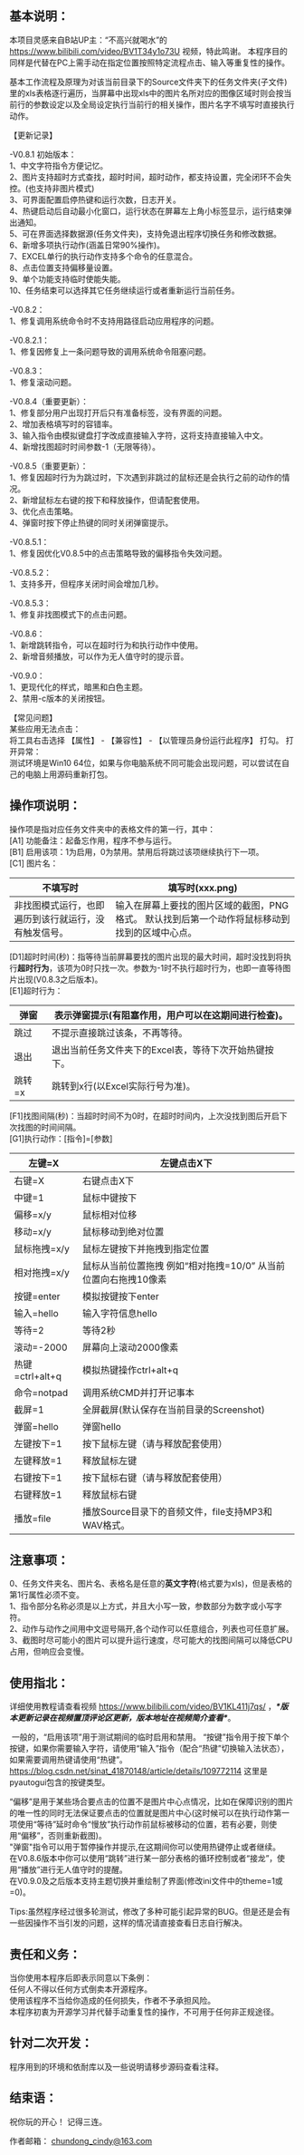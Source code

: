 ## 基本说明：

本项目灵感来自B站UP主：“不高兴就喝水”的 https://www.bilibili.com/video/BV1T34y1o73U 视频，特此鸣谢。
本程序目的同样是代替在PC上需手动在指定位置按照特定流程点击、输入等重复性的操作。

基本工作流程及原理为对该当前目录下的Source文件夹下的任务文件夹(子文件)里的xls表格逐行遍历，当屏幕中出现xls中的图片名所对应的图像区域时则会按当前行的参数设定以及全局设定执行当前行的相关操作，图片名字不填写时直接执行动作。

【更新记录】  

-V0.8.1 初始版本：   
1、中文字符指令方便记忆。   
2、图片支持超时方式查找，超时时间，超时动作，都支持设置，完全闭环不会失控。(也支持非图片模式)    
3、可界面配置启停热键和运行次数，日志开关。    
4、热键启动后自动最小化窗口，运行状态在屏幕左上角小标签显示，运行结束弹出通知。   
5、可在界面选择数据源(任务文件夹)，支持免退出程序切换任务和修改数据。    
6、新增多项执行动作(涵盖日常90%操作)。    
7、EXCEL单行的执行动作支持多个命令的任意混合。    
8、点击位置支持偏移量设置。   
9、单个功能支持临时使能失能。    
10、任务结束可以选择其它任务继续运行或者重新运行当前任务。    

-V0.8.2：   
1、修复调用系统命令时不支持用路径启动应用程序的问题。  

-V0.8.2.1：  
1、修复因修复上一条问题导致的调用系统命令阻塞问题。     

-V0.8.3：  
1、修复滚动问题。

-V0.8.4（重要更新）：  
1、修复部分用户出现打开后只有准备标签，没有界面的问题。   
2、增加表格填写时的容错率。   
3、输入指令由模拟键盘打字改成直接输入字符，这将支持直接输入中文。   
4、新增找图超时时间参数-1（无限等待）。    

-V0.8.5（重要更新）：  
1、修复因超时行为为跳过时，下次遇到非跳过的鼠标还是会执行之前的动作的情况。    
2、新增鼠标左右键的按下和释放操作，但请配套使用。    
3、优化点击策略。    
4、弹窗时按下停止热键的同时关闭弹窗提示。   

-V0.8.5.1：  
1、修复因优化V0.8.5中的点击策略导致的偏移指令失效问题。 

-V0.8.5.2：  
1、支持多开，但程序关闭时间会增加几秒。     

-V0.8.5.3：  
1、修复非找图模式下的点击问题。     

-V0.8.6：  
1、新增跳转指令，可以在超时行为和执行动作中使用。   
2、新增音频播放，可以作为无人值守时的提示音。

-V0.9.0：    
1、更现代化的样式，暗黑和白色主题。   
2、禁用-c版本的关闭按钮。



【常见问题】  
某些应用无法点击：  
将工具右击选择 【属性】 - 【兼容性】 - 【以管理员身份运行此程序】 打勾。
打开异常：  
测试环境是Win10 64位，如果与你电脑系统不同可能会出现问题，可以尝试在自己的电脑上用源码重新打包。



## 操作项说明：

操作项是指对应任务文件夹中的表格文件的第一行，其中：   
[A1] 功能备注：起备忘作用，程序不参与运行。   
[B1] 启用该项：1为启用，0为禁用。禁用后将跳过该项继续执行下一项。  
[C1] 图片名：   

| 不填写时                                             | 填写时(xxx.png)                                              |
| ---------------------------------------------------- | ------------------------------------------------------------ |
| 非找图模式运行，也即遍历到该行就运行，没有触发信号。 | 输入在屏幕上要找的图片区域的截图，PNG格式。 默认找到后第一个动作将鼠标移动到找到的区域中心点。 |

[D1]超时时间(秒)：指等待当前屏幕要找的图片出现的最大时间，超时没找到将执行**超时行为**，该项为0时只找一次。参数为-1时不执行超时行为，也即一直等待图片出现(V0.8.3之后版本)。  
[E1]超时行为：    

| 弹窗  | 表示弹窗提示(有阻塞作用，用户可以在这期间进行检查)。 |
| ---- | ------------------------------------------------------------ |
| 跳过 | 不提示直接跳过该条，不再等待。                          |
| 退出 | 退出当前任务文件夹下的Excel表，等待下次开始热键按下。        |
| 跳转=x | 跳转到x行(以Excel实际行号为准)。 |

[F1]找图间隔(秒)：当超时时间不为0时，在超时时间内，上次没找到图后开启下次找图的时间间隔。  
[G1]执行动作：[指令]=[参数]

| 左键=X          | 左键点击X下                                                  |
| --------------- | ------------------------------------------------------------ |
| 右键=X          | 右键点击X下                                                  |
| 中键=1          | 鼠标中键按下                                                 |
| 偏移=x/y        | 鼠标相对位移                                                 |
| 移动=x/y        | 鼠标移动到绝对位置                                           |
| 鼠标拖拽=x/y    | 鼠标左键按下并拖拽到指定位置                                 |
| 相对拖拽=x/y    | 鼠标从当前位置拖拽 例如“相对拖拽=10/0” 从当前位置向右拖拽10像素 |
| 按键=enter      | 模拟按键按下enter                                            |
| 输入=hello      | 输入字符信息hello                                            |
| 等待=2          | 等待2秒                                                      |
| 滚动=-2000      | 屏幕向上滚动2000像素                                         |
| 热键=ctrl+alt+q | 模拟热键操作ctrl+alt+q                                       |
| 命令=notpad     | 调用系统CMD并打开记事本                                      |
| 截屏=1          | 全屏截屏(默认保存在当前目录的Screenshot)                     |
| 弹窗=hello      | 弹窗hello                                                    |
| 左键按下=1      | 按下鼠标左键（请与释放配套使用）                             |
| 左键释放=1      | 释放鼠标左键                                                 |
| 右键按下=1      | 按下鼠标右键（请与释放配套使用）                             |
| 右键释放=1      | 释放鼠标右键                                                 |
| 播放=file       | 播放Source目录下的音频文件，file支持MP3和WAV格式。           |



## 注意事项：

0、任务文件夹名、图片名、表格名是任意的**英文字符**(格式要为xls)，但是表格的第1行属性必须不变。   
1、指令部分名称必须是以上方式，并且大小写一致，参数部分为数字或小写字符。   
2、动作与动作之间用中文逗号隔开,各个动作可以任意组合，列表也可任意扩展。   
3、截图时尽可能小的图片可以提升运行速度，尽可能大的找图间隔可以降低CPU占用，但响应会变慢。        

## 使用指北：

详细使用教程请查看视频 https://www.bilibili.com/video/BV1KL411j7qs/ ，***\*版本更新记录在视频置顶评论区更新，版本地址在视频简介查看\****。  

​	一般的，“启用该项”用于测试期间的临时启用和禁用。 “按键”指令用于按下单个按键，如果你需要输入字符，请使用“输入”指令（配合“热键”切换输入法状态），如果需要调用热键请使用“热键”。 https://blog.csdn.net/sinat_41870148/article/details/109772114 这里是pyautogui包含的按键类型。

​	“偏移”是用于某些场合要点击的位置不是图片中心点情况，比如在保障识别的图片的唯一性的同时无法保证要点击的位置就是图片中心(这时候可以在执行动作第一项使用“等待”延时命令“慢放”执行动作前鼠标被移动的位置，若有必要，则使用“偏移”，否则重新截图)。      
​	"弹窗"指令可以用于暂停操作并提示,在这期间你可以使用热键停止或者继续。   
​	在V0.8.6版本中你可以使用“跳转”进行某一部分表格的循环控制或者“接龙”，使用“播放”进行无人值守时的提醒。  
​	在V0.9.0及之后版本支持主题切换并重绘制了界面(修改ini文件中的theme=1或=0)。    

Tips:虽然程序经过很多轮测试，修改了多种可能引起异常的BUG。但是还是会有一些因操作不当引发的问题，这样的情况请直接查看日志自行解决。 



## 责任和义务：

当你使用本程序后即表示同意以下条例：   
任何人不得以任何方式倒卖本开源程序。    
使用该程序不当给你造成的任何损失，作者不予承担风险。    
本程序初衷为开源学习并代替手动重复性的操作，不可用于任何非正规途径。      



## 针对二次开发：

程序用到的环境和依耐库以及一些说明请移步源码查看注释。



## 结束语：


祝你玩的开心！ 记得三连。

作者邮箱： chundong_cindy@163.com
